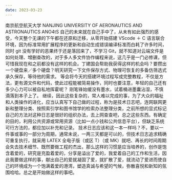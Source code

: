 ```yaml
---
date: 2023-03-23
---
```


南京航空航天大学
NANJING UNIVERSITY OF AERONAUTICS AND ASTRONAUTICS
ANO4tS 自己的未来就在自己手中了，从未有如此强烈的感受，今天整个无课的下午都在还原和迁移，从零开始搭建 VScode ＋ C 语言联合环境，因为标准常用扩展程序的更新和自动生成错误编译标准而白耗了许多时间，同时 git 没有学好的恶果终于还是落回来了，不学习 Git，就不知道对云端文件是如何处理、增删查改的，对于多人多文件协作编程来说，这几乎是一门必修课，但可惜我现在和之前都没有这样的机会。丁建国会帮助我获得这样的机会吗？要攒出一个硬盘来／多个硬盘？明天研究一下文件保存方式、物理可恢复的多备仿筛选式承久保存，等待他的需求。
等会将今天的搭建环境过程写成完整教程，不仅是方法，更有源文件和代码，使此过程能被简易操作，同时也要注意，年轻的自己还有多少心力可以被自私地挥霍呢？
刚笔锋始缓没有墨水，试着桶进墨囊沾湿，不慎滴落到本子上了。
继续，因此这些复杂的，常人难以完成的事，为了大众的福祉和人类操作的进化，应当认真写下自己做的过程，称为是技术日志吧，连网联网更新和整理分类、按照索引学和图书馆学的检索办法整理分类，之前所想的显式标记自己的方法对这种日志是很好的组织办法，去上网查查吧，总之这些东西。有确定的目的，利用公共资源或常用资源（比如一点小钱和公共信息平台），但缺乏系统可行方法的，都应加以补充和记录。
技术日志应该和这一本一样吗？不，要以一件事或事的一部分为周期，通常未说，一两三天都是可以的，但技术日志追求精确可重复执行，就采用 LATEX 全电子版（或区 T）（或 MK）就吧、再长的时间周期会失去技术细节、既然要做工程的杰出，那么这样的习惯是应当培养的，创作是饱含着爱的，研究是充盈着爱的，分享是溢出了爱的，我爱着自己的工作和生活，因此我要做这样的事，献出自己的爱就凝固了爱，就扩散了爱，就流动了爱进而使自己的环境成为一个饱满着爱的港湾，塑造真诚与希望的气候，弥散喜悦和新知的氛围哈哈。总之是开始做这样的事吧。
